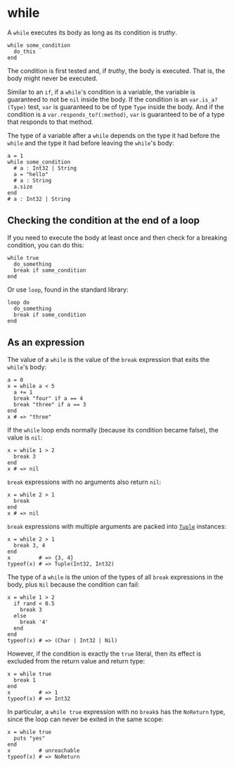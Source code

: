 # while

A `while` executes its body as long as its condition is *truthy*.

```crystal
while some_condition
  do_this
end
```

The condition is first tested and, if *truthy*, the body is executed. That is, the body might never be executed.

Similar to an `if`, if a `while`'s condition is a variable, the variable is guaranteed to not be `nil` inside the body. If the condition is an `var.is_a?(Type)` test, `var` is guaranteed to be of type `Type` inside the body. And if the condition is a `var.responds_to?(:method)`, `var` is guaranteed to be of a type that responds to that method.

The type of a variable after a `while` depends on the type it had before the `while` and the type it had before leaving the `while`'s body:

```crystal
a = 1
while some_condition
  # a : Int32 | String
  a = "hello"
  # a : String
  a.size
end
# a : Int32 | String
```

## Checking the condition at the end of a loop

If you need to execute the body at least once and then check for a breaking condition, you can do this:

```crystal
while true
  do_something
  break if some_condition
end
```

Or use `loop`, found in the standard library:

```crystal
loop do
  do_something
  break if some_condition
end
```

## As an expression

The value of a `while` is the value of the `break` expression that exits the `while`'s body:

```crystal
a = 0
x = while a < 5
  a += 1
  break "four" if a == 4
  break "three" if a == 3
end
x # => "three"
```

If the `while` loop ends normally (because its condition became false), the value is `nil`:

```crystal
x = while 1 > 2
  break 3
end
x # => nil
```

`break` expressions with no arguments also return `nil`:

```crystal
x = while 2 > 1
  break
end
x # => nil
```

`break` expressions with multiple arguments are packed into [`Tuple`](https://crystal-lang.org/api/latest/Tuple.html) instances:

```crystal
x = while 2 > 1
  break 3, 4
end
x         # => {3, 4}
typeof(x) # => Tuple(Int32, Int32)
```

The type of a `while` is the union of the types of all `break` expressions in the body, plus `Nil` because the condition can fail:

```crystal
x = while 1 > 2
  if rand < 0.5
    break 3
  else
    break '4'
  end
end
typeof(x) # => (Char | Int32 | Nil)
```

However, if the condition is exactly the `true` literal, then its effect is excluded from the return value and return type:

```crystal
x = while true
  break 1
end
x         # => 1
typeof(x) # => Int32
```

In particular, a `while true` expression with no `break`s has the `NoReturn` type, since the loop can never be exited in the same scope:

```crystal
x = while true
  puts "yes"
end
x         # unreachable
typeof(x) # => NoReturn
```
